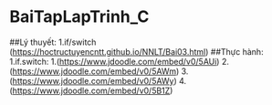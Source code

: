 # BaiTapLapTrinh_C
##Lý thuyết:
1.if/switch (https://hoctructuyencntt.github.io/NNLT/Bai03.html)
##Thực hành:
1.if.switch: 
 1.(https://www.jdoodle.com/embed/v0/5AUi)
 2.(https://www.jdoodle.com/embed/v0/5AWm)
 3.(https://www.jdoodle.com/embed/v0/5AWy)
 4.(https://www.jdoodle.com/embed/v0/5B1Z)
